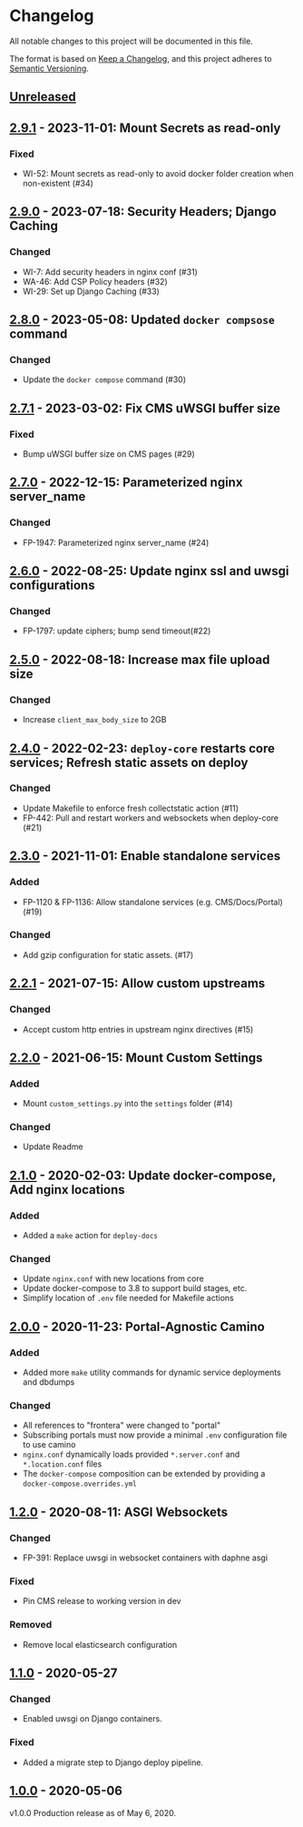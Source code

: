 # Changelog

All notable changes to this project will be documented in this file.

The format is based on [Keep a Changelog](https://keepachangelog.com/en/1.0.0/),
and this project adheres to [Semantic Versioning](https://semver.org/spec/v2.0.0.html).

## [Unreleased]

## [2.9.1] - 2023-11-01: Mount Secrets as read-only

### Fixed

- WI-52: Mount secrets as read-only to avoid docker folder creation when non-existent (#34)

## [2.9.0] - 2023-07-18: Security Headers; Django Caching

### Changed

- WI-7: Add security headers in nginx conf (#31)
- WA-46: Add CSP Policy headers (#32)
- WI-29: Set up Django Caching (#33)

## [2.8.0] - 2023-05-08: Updated `docker compsose` command

### Changed

- Update the `docker compose` command (#30)

## [2.7.1] - 2023-03-02: Fix CMS uWSGI buffer size

### Fixed

- Bump uWSGI buffer size on CMS pages (#29)

## [2.7.0] - 2022-12-15: Parameterized nginx server_name

### Changed

- FP-1947: Parameterized nginx server_name (#24)

## [2.6.0] - 2022-08-25: Update nginx ssl and uwsgi configurations

### Changed

- FP-1797: update ciphers; bump send timeout(#22)

## [2.5.0] - 2022-08-18: Increase max file upload size

### Changed

- Increase `client_max_body_size` to 2GB

## [2.4.0] - 2022-02-23: `deploy-core` restarts core services; Refresh static assets on deploy

### Changed

- Update Makefile to enforce fresh collectstatic action (#11)
- FP-442: Pull and restart workers and websockets when deploy-core (#21)

## [2.3.0] - 2021-11-01: Enable standalone services

### Added

- FP-1120 & FP-1136: Allow standalone services (e.g. CMS/Docs/Portal) (#19)

### Changed

- Add gzip configuration for static assets. (#17)

## [2.2.1] - 2021-07-15: Allow custom upstreams

### Changed

- Accept custom http entries in upstream nginx directives (#15)

## [2.2.0] - 2021-06-15: Mount Custom Settings

### Added

- Mount `custom_settings.py` into the `settings` folder (#14)

### Changed

- Update Readme

## [2.1.0] - 2020-02-03: Update docker-compose, Add nginx locations

### Added
- Added a `make` action for `deploy-docs`

### Changed
- Update `nginx.conf` with new locations from core
- Update docker-compose to 3.8 to support build stages, etc.
- Simplify location of `.env` file needed for Makefile actions

## [2.0.0] - 2020-11-23: Portal-Agnostic Camino

### Added
- Added more `make` utility commands for dynamic service deployments and dbdumps

### Changed
- All references to "frontera" were changed to "portal"
- Subscribing portals must now provide a minimal `.env` configuration file to use camino
- `nginx.conf` dynamically loads provided `*.server.conf` and `*.location.conf` files
- The `docker-compose` composition can be extended by providing a `docker-compose.overrides.yml`

## [1.2.0] - 2020-08-11: ASGI Websockets
### Changed
- FP-391: Replace uwsgi in websocket containers with daphne asgi

### Fixed
- Pin CMS release to working version in dev

### Removed
- Remove local elasticsearch configuration

## [1.1.0] - 2020-05-27
### Changed
- Enabled uwsgi on Django containers.

### Fixed
- Added a migrate step to Django deploy pipeline.

## [1.0.0] - 2020-05-06
v1.0.0 Production release as of May 6, 2020.

[unreleased]: https://github.com/TACC/Camino/compare/v2.9.1...HEAD
[2.9.1]: https://github.com/TACC/Camino/releases/tag/v2.9.1
[2.9.0]: https://github.com/TACC/Camino/releases/tag/v2.9.0
[2.8.0]: https://github.com/TACC/Camino/releases/tag/v2.8.0
[2.7.1]: https://github.com/TACC/Camino/releases/tag/v2.7.1
[2.7.0]: https://github.com/TACC/Camino/releases/tag/v2.7.0
[2.6.0]: https://github.com/TACC/Camino/releases/tag/v2.6.0
[2.5.0]: https://github.com/TACC/Camino/releases/tag/v2.5.0
[2.4.0]: https://github.com/TACC/Camino/releases/tag/v2.4.0
[2.3.0]: https://github.com/TACC/Camino/releases/tag/v2.3.0
[2.2.1]: https://github.com/TACC/Camino/releases/tag/v2.2.1
[2.2.0]: https://github.com/TACC/Camino/releases/tag/v2.2.0
[2.1.0]: https://github.com/TACC/Camino/releases/tag/v2.1.0
[2.0.0]: https://github.com/TACC/Camino/releases/tag/v2.0.0
[1.2.0]: https://github.com/TACC/Camino/releases/tag/v1.2.0
[1.1.0]: https://github.com/TACC/Camino/releases/tag/v1.1.0
[1.0.0]: https://github.com/TACC/Camino/releases/tag/v1.0.0
